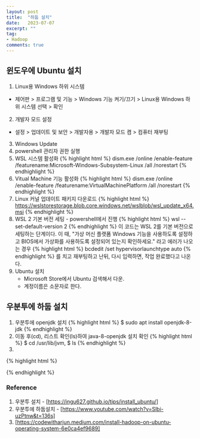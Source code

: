 ```yaml
---
layout: post
title:  "하둡 설치"
date:   2023-07-07
excerpt: ""
tag:
- Hadoop
comments: true
---
```

## 윈도우에 Ubuntu 설치

1. Linux용 Windows 하위 시스템
  - 제어판 > 프로그램 및 기능 > Windows 기능 켜기/끄기 > Linux용 Windows 하위 시스템 선택 > 확인
2. 개발자 모드 설정
  - 설정 > 업데이트 및 보안 > 개발자용 > 개발자 모드 켬 > 컴퓨터 재부팅
3. Windows Update
4. powershell 관리자 권한 실행
  1. WSL 시스템 활성화
  {% highlight html %}
    dism.exe /online /enable-feature /featurename:Microsoft-Windows-Subsystem-Linux /all /norestart
  {% endhighlight %}
  2. Vitual Machine 기능 활성화
  {% highlight html %}
    dism.exe /online /enable-feature /featurename:VirtualMachinePlatform /all /norestart
  {% endhighlight %}
5. Linux 커널 업데이트 패키지 다운로드
  {% highlight html %}
   https://wslstorestorage.blob.core.windows.net/wslblob/wsl_update_x64.msi
   {% endhighlight %}
7. WSL 2 기본 버전 세팅 - powershell에서 진행
   {% highlight html %}
   wsl --set-default-version 2
   {% endhighlight %}
  이 코드는 WSL 2를 기본 버전으로 세팅하는 단계이다.
  이 때, "가상 머신 플랫폼 Windows 기능을 사용하도록 설정하고 BIOS에서 가상화를 사용하도록 설정되어 있는지 확인하세요." 라고 에러가 나오는 경우
   {% highlight html %} 
   bcdedit /set hypervisorlaunchtype auto
  {% endhighlight %}
  를 치고 재부팅하고 난뒤, 다시 입력하면, 작업 완료했다고 나온다. 
8. Ubuntu 설치
   - Microsoft Store에서 Ubuntu 검색해서 다운.
   - 계정이름은 소문자로 한다.

<!--
{% highlight html %} 
   
  {% endhighlight %}
-->
## 우분투에 하둡 설치

1. 우분투에 openjdk 설치
   {% highlight html %} 
   $ sudo apt install openjdk-8-jdk
  {% endhighlight %}
2. 이동 후(cd), 리스트 확인(ls)하여 java-8-openjdk 설치 확인
  {% highlight html %}
  $ cd /usr/lib/jvm, $ ls
  {% endhighlight %}
3. 
{% highlight html %} 
   
  {% endhighlight %}


### Reference

1. 우분투 설치 - [https://ingu627.github.io/tips/install_ubuntu/]
2. 우분투에 하둡설치 - [https://www.youtube.com/watch?v=Slbi-uzPtnw&t=136s]
3. [https://codewitharjun.medium.com/install-hadoop-on-ubuntu-operating-system-6e0ca4ef9689]
<!-- 

### Body text

Lorem ipsum dolor sit amet, test link adipiscing elit. **This is strong**. Nullam dignissim convallis est. Quisque aliquam.

![Smithsonian Image](https://mmistakes.github.io/minimal-mistakes/images/3953273590_704e3899d5_m.jpg)
{: .image-right}

*This is emphasized*. Donec faucibus. Nunc iaculis suscipit dui. 53 = 125. Water is H2O. Nam sit amet sem. Aliquam libero nisi, imperdiet at, tincidunt nec, gravida vehicula, nisl. The New York Times (That’s a citation). Underline.Maecenas ornare tortor. Donec sed tellus eget sapien fringilla nonummy. Mauris a ante. Suspendisse quam sem, consequat at, commodo vitae, feugiat in, nunc. Morbi imperdiet augue quis tellus.

HTML and CSS are our tools. Mauris a ante. Suspendisse quam sem, consequat at, commodo vitae, feugiat in, nunc. Morbi imperdiet augue quis tellus. Praesent mattis, massa quis luctus fermentum, turpis mi volutpat justo, eu volutpat enim diam eget metus.

### Blockquotes

> Lorem ipsum dolor sit amet, test link adipiscing elit. Nullam dignissim convallis est. Quisque aliquam.

## List Types

### Ordered Lists

1. Item one
   1. sub item one
   2. sub item two
   3. sub item three
2. Item two

### Unordered Lists

* Item one
* Item two
* Item three

## Tables

| Header1 | Header2 | Header3 |
|:--------|:-------:|--------:|
| cell1   | cell2   | cell3   |
| cell4   | cell5   | cell6   |
|----
| cell1   | cell2   | cell3   |
| cell4   | cell5   | cell6   |
|=====
| Foot1   | Foot2   | Foot3
{: rules="groups"}

## Code Snippets

{% highlight css %}
#container {
  float: left;
  margin: 0 -240px 0 0;
  width: 100%;
}
{% endhighlight %}

## Buttons

Make any link standout more when applying the `.btn` class.

{% highlight html %}
<a href="#" class="btn btn-success">Success Button</a>
{% endhighlight %}

<div markdown="0"><a href="#" class="btn">Primary Button</a></div>
<div markdown="0"><a href="#" class="btn btn-success">Success Button</a></div>
<div markdown="0"><a href="#" class="btn btn-warning">Warning Button</a></div>
<div markdown="0"><a href="#" class="btn btn-danger">Danger Button</a></div>
<div markdown="0"><a href="#" class="btn btn-info">Info Button</a></div>

## KBD

You can also use `<kbd>` tag for keyboard buttons.

{% highlight html %}
<kbd>W</kbd><kbd>A</kbd><kbd>S</kbd><kbd>D</kbd>
{% endhighlight %}

Press <kbd>W</kbd><kbd>A</kbd><kbd>S</kbd><kbd>D</kbd> to move your car. **Midtown Maddness!!**

## Notices

**Watch out!** You can also add notices by appending `{: .notice}` to a paragraph.
{: .notice} 
-->
